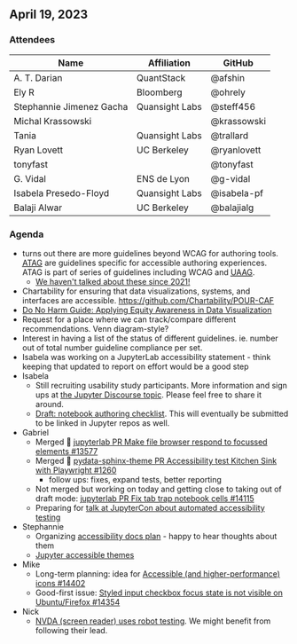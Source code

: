 ## April 19, 2023

### Attendees

| Name | Affiliation | GitHub |
| ---- | ----------- | ------ |
| A. T. Darian | QuantStack | @afshin |
| Ely R | Bloomberg | @ohrely |
| Stephannie Jimenez Gacha| Quansight Labs | @steff456 |
| Michal Krassowski | | @krassowski |
| Tania | Quansight Labs | @trallard |
| Ryan Lovett | UC Berkeley | @ryanlovett |
| tonyfast |  | @tonyfast |
| G. Vidal | ENS de Lyon| @g-vidal|
| Isabela Presedo-Floyd | Quansight Labs | @isabela-pf | 
| Balaji Alwar | UC Berkeley | @balajialg |

### Agenda

* turns out there are more guidelines beyond WCAG for authoring tools. <a href="https://www.w3.org/WAI/standards-guidelines/atag/"><abbr title="Authoring Tool Accessibility Guidelines">ATAG</abbr></a> are guidelines specific for accessible authoring experiences. ATAG is part of series of guidelines including WCAG and <a href="https://www.w3.org/WAI/standards-guidelines/uaag/"><abbr title="User Agent Accessibility Guidelines">UAAG</abbr></a>.
    * [We haven't talked about these since 2021!](https://github.com/jupyter/accessibility/blob/main/docs/community/meeting-minutes/jupyterlab-accessibility-meetings/all-minutes.md#061621-meeting-minutes)
* Chartability for ensuring that data visualizations, systems, and interfaces are accessible.  https://github.com/Chartability/POUR-CAF
* [Do No Harm Guide: Applying Equity Awareness in Data Visualization](https://www.urban.org/research/publication/do-no-harm-guide-applying-equity-awareness-data-visualization)
* Request for a place where we can track/compare different recommendations. Venn diagram-style?
* Interest in having a list of the status of different guidelines. ie. number out of total number guideline compliance per set.
* Isabela was working on a JupyterLab accessibility statement - think keeping that updated to report on effort would be a good step
* Isabela
    * Still recruiting usability study participants. More information and sign ups at [the Jupyter Discourse topic](https://discourse.jupyter.org/t/participate-in-a-jupyterlab-accessibility-study/18786). Please feel free to share it around.
    * [Draft: notebook authoring checklist](https://github.com/Iota-School/notebooks-for-all/blob/main/resources/event-hackathon/notebook-authoring-checklist.md). This will eventually be submitted to be linked in Jupyter repos as well.
* Gabriel
    * Merged :tada: [jupyterlab PR Make file browser respond to focussed elements #13577](https://github.com/jupyterlab/jupyterlab/pull/13577)
    * Merged :tada: [pydata-sphinx-theme PR Accessibility test Kitchen Sink with Playwright #1260](https://github.com/pydata/pydata-sphinx-theme/pull/1260)
        * follow ups: fixes, expand tests, better reporting
    * Not merged but working on today and getting close to taking out of draft mode: [jupyterlab PR Fix tab trap notebook cells #14115](https://github.com/jupyterlab/jupyterlab/pull/14115)
    * Preparing for [talk at JupyterCon about automated accessibility testing](https://cfp.jupytercon.com/2023/speaker/YW7ZDA/)
* Stephannie
    * Organizing [accessibility docs plan](https://github.com/Quansight-Labs/jupyter-a11y-mgmt/issues/196) - happy to hear thoughts about them
    * [Jupyter accessible themes](https://github.com/Quansight-Labs/jupyterlab-accessible-themes)
* Mike
  * Long-term planning: idea for [Accessible (and higher-performance) icons #14402](https://github.com/jupyterlab/jupyterlab/issues/14402)
  * Good-first issue: [Styled input checkbox focus state is not visible on Ubuntu/Firefox #14354](https://github.com/jupyterlab/jupyterlab/issues/14354)
* Nick
    * [NVDA (screen reader) uses robot testing](https://github.com/nvaccess/nvda/blob/master/tests/system/robot/chromeTests.robot). We might benefit from following their lead.
